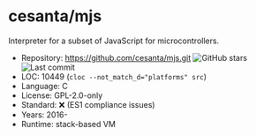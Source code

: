 # cesanta/mjs

Interpreter for a subset of JavaScript for microcontrollers.

* Repository: https://github.com/cesanta/mjs.git <img src="https://img.shields.io/github/stars/cesanta/mjs?label=&style=flat-square" alt="GitHub stars" title="GitHub stars"><img src="https://img.shields.io/github/last-commit/cesanta/mjs?label=&style=flat-square" alt="Last commit" title="Last commit">
* LOC:        10449 (`cloc --not_match_d="platforms" src`)
* Language:   C
* License:    GPL-2.0-only
* Standard:   ❌ (ES1 compliance issues)
* Years:      2016-
* Runtime:    stack-based VM
